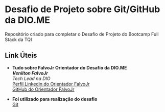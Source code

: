 # Desafio de Projeto sobre Git/GitHub da DIO.ME
Repositório criado para completar o Desafio de Projeto do Bootcamp Full Stack da TQI

## Link Úteis

- **Tudo sobre FalvoJr Orientador do Desafio da DIO.ME**<br>
***Venilton FalvoJr***<br>
*Tech Lead na DIO*<br>
[Perfil Linkedin do Orientador FalvoJr](https://linkedin.com/in/falvojr)<br>
[GitHub do Orientador FalvoJr](https://github.com/falvojr)<br>

- **Foi utilizado para realização do desafio**<br>
[Git](https://git-scm.com/downloads)<br>
